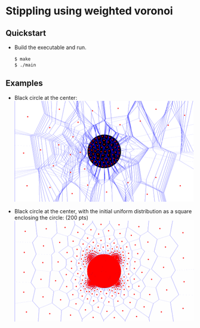 # Stippling using weighted voronoi

## Quickstart

- Build the executable and run.
    ```console
    $ make
    $ ./main
    ```

## Examples

- Black circle at the center:
![circle_center.png](./examples/circle_center.png)

- Black circle at the center, with the initial uniform distribution as a square enclosing the circle: (200 pts)
![circle_center.png](./examples/circle_center_with_rect_init_distribution.png)
